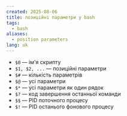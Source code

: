 ```yaml
---
created: 2025-08-06
title: позиційні параметри у bash
tags:
  - bash
aliases:
  - position parameters
lang: uk
---
```

- `$0` — ім'я скрипту
- `$1, $2, ...` — позиційні параметри
- `$#` — кількість параметрів
- `$@` — усі параметри
- `$*` — усі параметри як один рядок
- `$?` — код завершення останньої команди
- `$$` — PID поточного процесу
- `$!` — PID останього фонового процесу